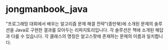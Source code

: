 # jongmanbook_java

"프로그래밍 대회에서 배우는 알고리즘 문제 해결 전략"(종만북)에 소개된 문제의 솔루션을 Java로 구현한 결과를 모아두는 리파지토리입니다.
각 솔루션은 책에 소개된 해답과 다를 수 있습니다.
각 클래스의 명칭은 알고스팟에 존재하는 문제의 이름과 일치합니다.